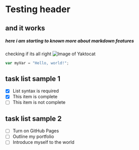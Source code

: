 # Testing header
## and it works
##### here i am starting to known more about markdown features

checking if its all right
![Image of Yaktocat](https://octodex.github.com/images/yaktocat.png)


``` javascript
var myVar = "Hello, world!";
```
## task list sample 1
- [x] List syntax is required
- [x] This item is complete
- [ ] This item is not complete
 
 ## task list sample 2

 - [ ] Turn on GitHub Pages
- [ ] Outline my portfolio
- [ ] Introduce myself to the world
